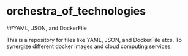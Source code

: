 # orchestra_of_technologies
##YAML, JSON, and DockerFile 

This is a repository for files like YAML, JSON, and DockerFile etcs.
To synergize different docker images and cloud computing services.
